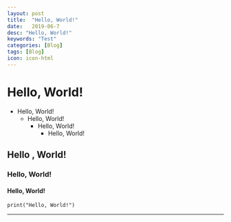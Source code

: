 ```yaml
---
layout: post
title:  "Hello, World!"
date:   2019-06-7
desc: "Hello, World!"
keywords: "Test"
categories: [Blog]
tags: [Blog]
icon: icon-html
---
```


# Hello, World!
- Hello, World!
    - Hello, World!
        - Hello, World!
            - Hello, World!
                
## Hello , World!

### Hello, World!

#### Hello, World!
    print("Hello, World!")

---
